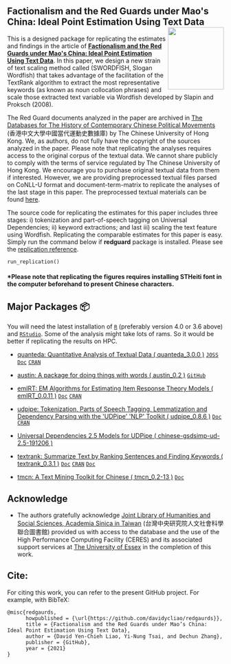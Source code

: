 ## Factionalism and the Red Guards under Mao's China: Ideal Point Estimation Using Text Data <img src="https://avatars3.githubusercontent.com/u/77121644?s=400&amp;u=49ca6038b83b629a86d391bb2e4d19f8995918a5&amp;v=4" width="130" height="145" align="right"/> <br />


This is a designed package for replicating the estimates and findings in the article of [**Factionalism and the Red Guards under Mao's China: Ideal Point Estimation Using Text Data**](https://raw.githack.com/davidycliao/redgaurds/master/paper/epsa.pdf). In this paper, we design a new strain of text scaling method called (SWORDFISH, Slogan Wordfish) that takes advantage of the facilitation of the TextRank algorithm to extract the most representative keywords (as known as noun collocation phrases) and scale those extracted text variable via  Wordfish developed by Slapin and Proksch (2008).

The Red Guard documents analyzed in the paper are archived in [The Databases for The History of Contemporary Chinese Political Movements](http://ccrd.usc.cuhk.edu.hk/Default.aspx?msg=%25u6ca1%25u6709%25u8ba2%25u9605%25uff0c%25u6b22%25u8fce%25u8ba2%25u9605%25uff01) (香港中文大學中國當代運動史數據庫) by The Chinese University of Hong Kong. We, as authors, do not fully have the copyright of the sources analyzed in the paper. Please note that replicating the analyses requires access to the original corpus of the textual data. We cannot share publicly to comply with the terms of service regulated by The Chinese University of Hong Kong. We encourage you to purchase original textual data from them if interested. However, we are providing preprocessed textual files parsed on CoNLL-U format and document-term-matrix to replicate the analyses of the last stage in this paper. The preprocessed textual materials can be found [here]().

The source code for replicating the estimates for this paper includes three stages: i) tokenization and part-of-speech tagging on Universal Dependencies; ii) keyword extractions; and last iii) scaling the text feature using Wordfish. Replicating the comparable estimates for this paper is easy. Simply run the command below if **redguard** package is installed. Please see the [replication reference]().


```
run_replication()
```

#### *Please note that replicating the figures requires installing STHeiti font in the computer beforehand to present Chinese characters.

## Major Packages :package:

You will need the latest installation of [`R`](https://cran.r-project.org/mirrors.html) (preferably version 4.0 or 3.6 above) and [`RStudio`](https://rstudio.com/products/rstudio/download/#download). Some of the analysis might take lots of rams. So it would be better if replicating the results on HPC.

-   [quanteda: Quantitative Analysis of Textual Data ( quanteda_3.0.0 )](https://quanteda.io) [`JOSS`](https://joss.theoj.org/papers/10.21105/joss.00774) [`Doc`](https://quanteda.io/reference/) [`CRAN`](https://cran.r-project.org/web/packages/quanteda/index.html)

-   [austin: A package for doing things with words ( austin_0.2 )](https://conjugateprior.github.io/austin/) [`GitHub`](https://github.com/conjugateprior/austin)

-   [emIRT: EM Algorithms for Estimating Item Response Theory Models ( emIRT_0.0.11 )](https://github.com/kosukeimai/emIRT) [`Doc`](https://cran.r-project.org/web/packages/emIRT/emIRT.pdf) [`CRAN`](https://cran.r-project.org/web/packages/emIRT/index.html)

-   [udpipe: Tokenization, Parts of Speech Tagging, Lemmatization and Dependency Parsing with the 'UDPipe' 'NLP' Toolkit ( udpipe_0.8.6 )](https://bnosac.github.io/udpipe/en/) [`Doc`](https://bnosac.github.io/udpipe/docs/doc1.html) [`CRAN`](https://cran.r-project.org/web/packages/udpipe/index.html)

-   [Universal Dependencies 2.5 Models for UDPipe ( chinese-gsdsimp-ud-2.5-191206 )](https://lindat.mff.cuni.cz/repository/xmlui/handle/11234/1-3131)

-   [textrank: Summarize Text by Ranking Sentences and Finding Keywords ( textrank_0.3.1 )](https://github.com/bnosac/textrank) [`Doc`](https://cran.r-project.org/web/packages/textrank/vignettes/textrank.html) [`CRAN`](https://cran.r-project.org/web/packages/textrank/index.html) [`Doc`](https://mlr3book.mlr-org.com/)

-   [tmcn: A Text Mining Toolkit for Chinese ( tmcn_0.2-13 )](https://cran.r-project.org/web/packages/tmcn/index.html) [`Doc`](https://cran.r-project.org/web/packages/tmcn/tmcn.pdf)


## Acknowledge

-   The authors gratefully acknowledge [Joint Library of Humanities and Social Sciences, Academia Sinica in Taiwan](https://hslib.sinica.edu.tw/eng/frontpage) (台灣中央研究院人文社會科學聯合圖書館) provided us with access to the database and the use of the High Performance Computing Facility (CERES) and its associated support services at [The University of Essex](https://www.essex.ac.uk/student/it-services/high-performance-computing-(hpc)) in the completion of this work.

## Cite:

For citing this work, you can refer to the present GitHub project. For example, with BibTeX:
```
@misc{redgaurds,
      howpublished = {\url{https://github.com/davidycliao/redgaurds}},
      title = {Factionalism and the Red Guards under Mao’s China: Ideal Point Estimation Using Text Data},
      author = {David Yen-Chieh Liao, Yi-Nung Tsai, and Dechun Zhang},
      publisher = {GitHub},
      year = {2021}
}
```